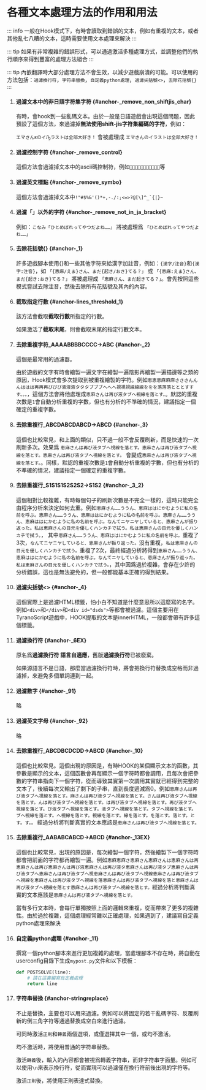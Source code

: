 # 各種文本處理方法的作用和用法

::: info
一般在Hook模式下，有時會讀取到錯誤的文本，例如有重複的文本，或者其他亂七八糟的文本，這時需要使用文本處理來解決
:::

::: tip
如果有非常複雜的錯誤形式，可以通過激活多種處理方式，並調整他們的執行順序來得到豐富的處理方法組合
:::

::: tip
內嵌翻譯時大部分處理方法不會生效，以減少遊戲崩潰的可能。可以使用的方法包括：`過濾換行符`，`字符串替換`，`自定義python處理`，`過濾尖括號<>`，`去除花括號{}`
:::


1. #### 過濾文本中的非日語字符集字符 {#anchor-_remove_non_shiftjis_char}

    有時，會hook到一些亂碼文本。由於一般是日語遊戲會出現這個問題，因此預設了這個方法，來過濾掉**無法使用shift-jis字符集編碼的字符**，例如：

    `エマさんԟのイԠラストは全部大好き！` 會被處理成 `エマさんのイラストは全部大好き！`

1. #### 過濾控制字符 {#anchor-_remove_control}

    這個方法會過濾掉文本中的ascii碼控制符，例如``等

1. #### 過濾英文標點 {#anchor-_remove_symbo}

    這個方法會過濾掉文本中```!"#$%&'()*+,-./:;<=>?@[\]^_`{|}~```

1. #### 過濾「」以外的字符 {#anchor-_remove_not_in_ja_bracket}

    例如：`こなみ「ひとめぼれってやつだよね……」` 將被處理爲 `「ひとめぼれってやつだよね……」`

1. #### 去除花括號{} {#anchor-_1}

    許多遊戲腳本使用{}和一些其他字符來給漢字加註音，例如：`{漢字/注音}`和`{漢字:注音}`，如 `「{恵麻/えま}さん、まだ{起き/おき}てる？」` 或  `「{恵麻:えま}さん、まだ{起き:おき}てる？」` 將被處理成 `「恵麻さん、まだ起きてる？」`。會先按照這些模式嘗試去除注音，然後去除所有花括號及其內的內容。

1. #### 截取指定行數 {#anchor-lines_threshold_1}

    該方法會截取**截取行數**所指定的行數。

    如果激活了**截取末尾**，則會截取末尾的指定行數文本。

1. #### 去除重複字符_AAAABBBBCCCC->ABC {#anchor-_2}

    這個是最常用的過濾器。

    由於遊戲的文字有時會繪製一遍文字在繪製一遍陰影再繪製一遍描邊等之類的原因，Hook模式會多次提取到被重複繪製的字符。例如`恵恵恵麻麻麻さささんんんははは再再再びびび液液液タタタブブブへへへ視視視線線線ををを落落落とととすすす。。。`，這個方法會將他處理成`恵麻さんは再び液タブへ視線を落とす。`。默認的重複次數是`1`會自動分析重複的字數，但也有分析的不準確的情況，建議指定一個確定的重複字數。

1. #### 去除重複行_ABCDABCDABCD->ABCD {#anchor-_3}

    這個也比較常見，和上面的類似，只不過一般不會反覆刷新，而是快速的一次刷新多次。效果爲 `恵麻さんは再び液タブへ視線を落とす。恵麻さんは再び液タブへ視線を落とす。恵麻さんは再び液タブへ視線を落とす。` 會變成`恵麻さんは再び液タブへ視線を落とす。`。同樣，默認的重複次數是`1`會自動分析重複的字數，但也有分析的不準確的情況，建議指定一個確定的重複字數。

1. #### 去除重複行_S1S1S1S2S2S2->S1S2 {#anchor-_3_2}

    這個相對比較複雜，有時每個句子的刷新次數是不完全一樣的，這時只能完全由程序分析來決定如何去重。例如`恵麻さん……ううん、恵麻ははにかむように私の名前を呼ぶ。恵麻さん……ううん、恵麻ははにかむように私の名前を呼ぶ。恵麻さん……ううん、恵麻ははにかむように私の名前を呼ぶ。なんてニヤニヤしていると、恵麻さんが振り返った。私は恵麻さんの目元を優しくハンカチで拭う。私は恵麻さんの目元を優しくハンカチで拭う。`， 其中`恵麻さん……ううん、恵麻ははにかむように私の名前を呼ぶ。`重複了3次，`なんてニヤニヤしていると、恵麻さんが振り返った。`沒有重複，`私は恵麻さんの目元を優しくハンカチで拭う。`重複了2次，最終經過分析將得到`恵麻さん……ううん、恵麻ははにかむように私の名前を呼ぶ。なんてニヤしていると、恵麻さんが振り返った。私は恵麻さんの目元を優しくハンカチで拭う。`，其中因爲過於複雜，會存在少許的分析錯誤，這也是無法避免的，但一般都能基本正確的得到結果。

1. #### 過濾尖括號<> {#anchor-_4}

    這個實際上是過濾HTML標籤，怕小白不知道是什麼意思所以這麼寫的名字。例如`<div>`和`</div>`和`<div id="dsds">`等都會被過濾。這個主要用在TyranoScript遊戲中，HOOK提取的文本是innerHTML，一般都會帶有許多這個標籤。

1. #### 過濾換行符 {#anchor-_6EX}

    原名爲**過濾換行符 語言自適應**，舊版**過濾換行符**已被廢棄。

    如果源語言不是日語，那麼當過濾換行符時，將會把換行符替換成空格而非過濾掉，來避免多個單詞連到一起。

1. #### 過濾數字 {#anchor-_91}

    略

1. #### 過濾英文字母 {#anchor-_92}

    略

1. #### 去除重複行_ABCDBCDCDD->ABCD {#anchor-_10}

    這個也比較常見。這個出現的原因是，有時HOOK的某個顯示文本的函數，其參數是顯示的文本，這個函數會再每顯示一個字符時都會調用，且每次會把參數的字符串指向下一個字符，從而導致其實第一次調用其實就已經得到完整的文本了，後續每次又輸出了剩下的子串，直到長度遞減爲0。例如`恵麻さんは再び液タブへ視線を落とす。麻さんは再び液タブへ視線を落とす。さんは再び液タブへ視線を落とす。んは再び液タブへ視線を落とす。は再び液タブへ視線を落とす。再び液タブへ視線を落とす。び液タブへ視線を落とす。液タブへ視線を落とす。タブへ視線を落とす。ブへ視線を落とす。へ視線を落とす。視線を落とす。線を落とす。を落とす。落とす。とす。す。。` 經過分析將判斷真實的文本應該是`恵麻さんは再び液タブへ視線を落とす。`

1. #### 去除重複行_AABABCABCD->ABCD {#anchor-_13EX}

    這個也比較常見，出現的原因是，每次繪製一個字符，然後繪製下一個字符時都會把前面的字符都再繪製一遍。例如`恵麻恵麻さ恵麻さん恵麻さんは恵麻さんは再恵麻さんは再び恵麻さんは再び液恵麻さんは再び液タ恵麻さんは再び液タブ恵麻さんは再び液タブへ恵麻さんは再び液タブへ視恵麻さんは再び液タブへ視線恵麻さんは再び液タブへ視線を恵麻さんは再び液タブへ視線を落恵麻さんは再び液タブへ視線を落と恵麻さんは再び液タブへ視線を落とす恵麻さんは再び液タブへ視線を落とす。`經過分析將判斷真實的文本應該是`恵麻さんは再び液タブへ視線を落とす。`

    當有多行文本時，會每行單獨按照上面的邏輯來重複，從而帶來了更多的複雜性。由於過於複雜，這個處理經常難以正確處理，如果遇到了，建議寫自定義python處理來解決

1. #### 自定義python處理 {#anchor-_11}

    撰寫一個python腳本來進行更加複雜的處理，當處理腳本不存在時，將自動在userconfig目錄下生成`mypost.py`文件和以下模板：

    ```python
    def POSTSOLVE(line):
        # 請在這裏編寫自定義處理
        return line
    ```

1. #### 字符串替換 {#anchor-stringreplace}

    不止是替換，主要也可以用來過濾。例如可以將固定的若干亂碼字符、反覆刷新的倒三角字符等通過替換成空白來進行過濾。

    可同時激活`正則`和`轉義`兩個選項，或僅選擇其中一個，或均不激活。

    均不激活時，將使用普通的字符串替換。

    激活`轉義`後，輸入的內容都會被視爲轉義字符串，而非字符串字面量。例如可以使用`\n`來表示換行符，從而實現可以過濾僅在換行符前後出現的字符等。

    激活`正則`後，將使用正則表達式替換。